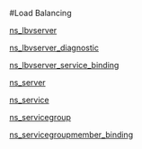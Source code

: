 #Load Balancing

[ns_lbvserver](../load-balancing/ns_lbvserver.md)
[ns_lbvserver_diagnostic](../load-balancing/ns_lbvserver_diagnostic.md)
[ns_lbvserver_service_binding](../load-balancing/ns_lbvserver_service_binding.md)
[ns_server](../load-balancing/ns_server.md)
[ns_service](../load-balancing/ns_service.md)
[ns_servicegroup](../load-balancing/ns_servicegroup.md)
[ns_servicegroupmember_binding](../load-balancing/ns_servicegroupmember_binding.md)


